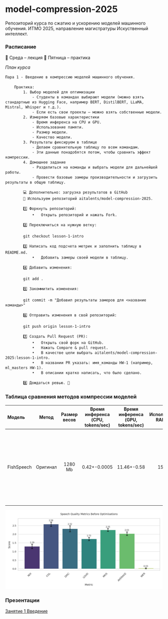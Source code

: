# model-compression-2025

Репозиторий курса по сжатию и ускорению моделей машинного обучения.
ИТМО 2025, направление магистратуры Искуственный интеллект.

### Расписание

📅 Среда – лекция
📅 Пятница – практика

*План курса*

    Пара 1 - Введение в компрессию моделей машинного обучения.

        Практика:
            1. Выбор моделей для оптимизации
	            - Cтуденты в командах выбирают модели (можно взять стандартные из Hugging Face, например BERT, DistilBERT, LLaMA, Mistral, Whisper и т.д.).
	            - Если есть свои проекты – можно взять собственные модели.
            2. Измеряем базовые характеристики
                - Время инференса на CPU и GPU.
                - Использование памяти.
                - Размер модели.
                - Качество модели.
            3. Результаты фиксируем в таблице
                - Делаем сравнительную таблицу по всем командам.
                - Эти данные понадобятся потом, чтобы сравнить эффект компрессии.
	        4. Домашнее задание
                - Разделиться на команды и выбрать модели для дальнейшей работы.
                - Провести базовые замеры производительности и загрузить результаты в общую таблицу.

            💻 Дополнительно: загрузка результатов в GitHub
            📌 Используем репозиторий aitalents/model-compression-2025.

            1️⃣ Форкнуть репозиторий:
            	•	Открыть репозиторий и нажать Fork.

            2️⃣ Переключиться на нужную ветку:

            git checkout lesson-1-intro

            3️⃣ Написать код подсчета метрик и заполнить таблицу в README.md.
            	•	Добавить замеры своей модели в таблицу.

            4️⃣ Добавить изменения:

            git add .

            5️⃣ Закоммитить изменения:

            git commit -m "Добавил результаты замеров для <название команды>"

            6️⃣ Отправить изменения в свой репозиторий:

            git push origin lesson-1-intro

            7️⃣ Создать Pull Request (PR):
            	•	Открыть свой форк на GitHub.
            	•	Нажать Compare & pull request.
            	•	В качестве цели выбрать aitalents/model-compression-2025:lesson-1-intro.
            	•	В названии PR указать: имя_команды HW-1 (например, ml_masters HW-1).
            	•	В описании кратко написать, что было сделано.

            8️⃣ Дождаться ревью. 🎯


### Таблица сравнения методов компрессии моделей
| Модель | Метод | Размер весов | Время инференса (CPU, tokens/sec) | Время инференса (GPU, tokens/sec) | Использование RAM (MB) | Использование VRAM (MB) | Качество (NISQA, WER) |
| :---   | :----: | :----: | :----: | :----: | :----: | :----: | :----: |
| FishSpeech| Оригинал | 1280 Mb   | 0.42+-0.0005 | 11.46+-0.58 | 1560Mb | 1560Mb | NISQA-NOI: 1.29+-0.13</br>NISQA-COL: 2.57+-0.13</br>NISQA-DISC: 2.32+-0.18</br>NISQA-LOUD: 1.73+-0.09</br>NISQA-MOS: 2.25+-0.08</br>NISQA-AVG: 2.25+-0.08</br>WER: 0.031+-0.028 |


![Metrics barplot](metrics.jpg)


### Презентации
[Занятие 1 Введение](https://docs.google.com/presentation/d/1_Q0bhbvD9wJl_KJm-ixDExSrd_fKHefengdE_XWtS0M/edit?usp=sharing)
